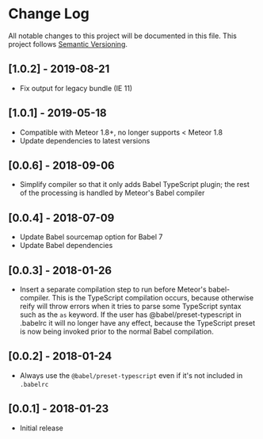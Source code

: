 # Change Log
All notable changes to this project will be documented in this file.
This project follows [Semantic Versioning](http://semver.org/).

## [1.0.2] - 2019-08-21
 - Fix output for legacy bundle (IE 11)

## [1.0.1] - 2019-05-18
 - Compatible with Meteor 1.8+, no longer supports < Meteor 1.8
 - Update dependencies to latest versions

## [0.0.6] - 2018-09-06
 - Simplify compiler so that it only adds Babel TypeScript plugin; the rest of the processing is handled by Meteor's 
   Babel compiler

## [0.0.4] - 2018-07-09
 - Update Babel sourcemap option for Babel 7
 - Update Babel dependencies

## [0.0.3] - 2018-01-26
 - Insert a separate compilation step to run before Meteor's babel-compiler. This is the TypeScript compilation occurs,
   because otherwise reify will throw errors when it tries to parse some TypeScript syntax such as the `as` keyword.
   If the user has @babel/preset-typescript in .babelrc it will no longer have any effect, because the TypeScript preset
   is now being invoked prior to the normal Babel compilation.

## [0.0.2] - 2018-01-24
 - Always use the `@babel/preset-typescript` even if it's not included in `.babelrc`

## [0.0.1] - 2018-01-23
 - Initial release
